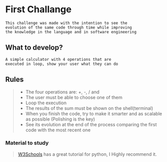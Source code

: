 # First Challange
    This challenge was made with the intention to see the 
    evolution of the same code through time while improving 
    the knowledge in the language and in software engineering

## What to develop?
    A simple calculator with 4 operations that are
    executed in loop, show your user what they can do

## Rules
> + The four operations are: +, -, / and 
> + The user must be able to choose one of them
> + Loop the execution
> + The results of the sum must be shown on the shell(terminal)
> + When you finish the code, try to make it smarter and as scalable as possible (Polishing is the key)
> + See its evolution at the end of the process comparing the first code with the most recent one

### Material to study

> [W3Schools](https://www.w3schools.com/python/default.asp "W3Schools's python introduction page") has a great tutorial for python, I Highly recommend it.
